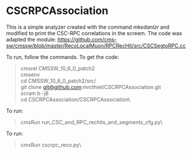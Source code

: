 # CSCRPCAssociation

This is a simple analyzer created with the command *mkedanlzr* and modified to print the CSC-RPC correlations in the screem. The code was adapted the module:
https://github.com/cms-sw/cmssw/blob/master/RecoLocalMuon/RPCRecHit/src/CSCSegtoRPC.cc

To run, follow the commands.
To get the code:
> cmsrel CMSSW_10_6_0_patch2\
> cmsenv\
> cd CMSSW_10_6_0_patch2/src/\
> git clone git@github.com:mrcthiel/CSCRPCAssociation.git\
> scram b -j8\
> cd CSCRPCAssociation/CSCRPCAssociation\

To run:
>cmsRun run_CSC_and_RPC_rechits_and_segments_cfg.py\

To run:
>cmsRun cscrpc_reco.py\



